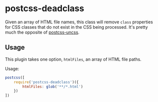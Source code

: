 # postcss-deadclass

Given an array of HTML file names, this class will remove `class` properties for CSS classes that do not exist in the CSS being processed. It's pretty much the opposite of [postcss-uncss](https://github.com/RyanZim/postcss-uncss).

## Usage

This plugin takes one option, `htmlFiles`, an array of HTML file paths.

Usage:

~~~ javascript
postcss([
	require('postcss-deadclass')({
		htmlFiles: glob('**/*.html')
	})
])
~~~

